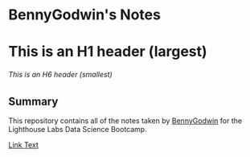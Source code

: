 # BennyGodwin's Notes

# This is an H1 header (largest)
###### This is an H6 header (smallest)

## Summary 

This repository contains all of the notes taken by [BennyGodwin](https://github.com/bennygodwin) for the Lighthouse Labs Data Science Bootcamp.

[Link Text](URL)

